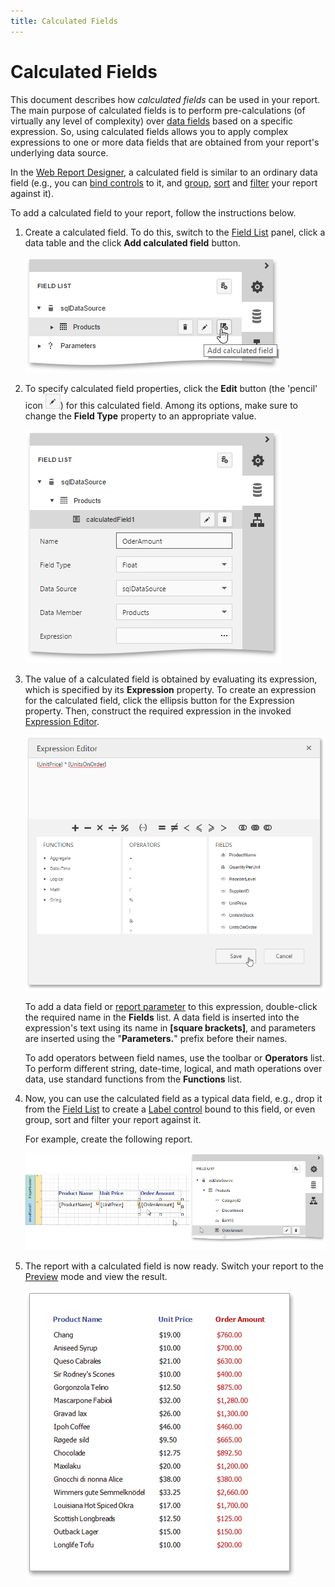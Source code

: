 ```yaml
---
title: Calculated Fields
---
```

# Calculated Fields
This document describes how _calculated fields_ can be used in your report. The main purpose of calculated fields is to perform pre-calculations (of virtually any level of complexity) over [data fields](../../../../../interface-elements-for-web/articles/report-designer/creating-reports/providing-data/bind-a-report-to-data.md) based on a specific expression. So, using calculated fields allows you to apply complex expressions to one or more data fields that are obtained from your report's underlying data source.

In the [Web Report Designer](../../../../../interface-elements-for-web/articles/report-designer.md), a calculated field is similar to an ordinary data field (e.g., you can [bind controls](../../../../../interface-elements-for-web/articles/report-designer/creating-reports/providing-data/bind-report-controls-to-data.md) to it, and [group](../../../../../interface-elements-for-web/articles/report-designer/creating-reports/shaping-data/grouping-data.md), [sort](../../../../../interface-elements-for-web/articles/report-designer/creating-reports/shaping-data/sorting-data.md) and [filter](../../../../../interface-elements-for-web/articles/report-designer/creating-reports/shaping-data/filtering-data.md) your report against it).

To add a calculated field to your report, follow the instructions below.
1. Create a calculated field. To do this, switch to the [Field List](../../../../../interface-elements-for-web/articles/report-designer/interface-elements/field-list.md) panel, click a data table and the click **Add calculated field** button.
	
	![eud-calc-fields-0](../../../../images/Img119502.png)
2. To specify calculated field properties, click the **Edit** button (the 'pencil' icon ![web-report-designer-edit-query](../../../../images/Img118475.png)) for this calculated field. Among its options, make sure to change the **Field Type** property to an appropriate value.
	
	![eud-calculated-fields-1](../../../../images/Img119503.png)
3. The value of a calculated field is obtained by evaluating its expression, which is specified by its **Expression** property. To create an expression for the calculated field, click the ellipsis button for the Expression property. Then, construct the required expression in the invoked [Expression Editor](../../../../../interface-elements-for-web/articles/report-designer/interface-elements/expression-editor.md).
	
	![eud-calculated-fields-2](../../../../images/Img119504.png)
	
	To add a data field or [report parameter](../../../../../interface-elements-for-web/articles/report-designer/creating-reports/providing-data/report-parameters.md) to this expression, double-click the required name in the **Fields** list. A data field is inserted into the expression's text using its name in **[**square brackets**]**, and parameters are inserted using the "**Parameters.**" prefix before their names.
	
	To add operators between field names, use the toolbar or **Operators** list. To perform different string, date-time, logical, and math operations over data, use standard functions from the **Functions** list.
4. Now, you can use the calculated field as a typical data field, e.g., drop it from the [Field List](../../../../../interface-elements-for-web/articles/report-designer/interface-elements/field-list.md) to create a [Label control](../../../../../interface-elements-for-web/articles/report-designer/report-elements/report-controls.md) bound to this field, or even group, sort and filter your report against it.
	
	For example, create the following report.
	
	![eud-calculated-fields-3](../../../../images/Img119505.png)
5. The report with a calculated field is now ready. Switch your report to the [Preview](../../../../../interface-elements-for-web/articles/report-designer/document-preview.md) mode and view the result.
	
	![eud-calculated-fields-4](../../../../images/Img119506.png)